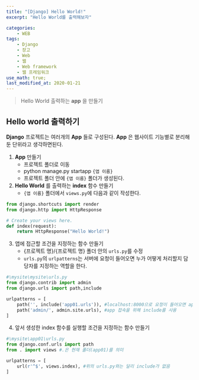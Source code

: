 ```yaml
---
title: "[Django] Hello World!"
excerpt: "Hello World를 출력해보자"

categories:
    - WEB
tags:
    - Django
    - 장고
    - Web
    - 웹
    - Web framework
    - 웹 프레임워크
use_math: true;
last_modified_at: 2020-01-21
---  
```

> Hello World 출력하는 __app__ 을 만들기  
  
## Hello world 출력하기  
__Django__ 프로젝트는 여러개의 __App__ 들로 구성된다. __App__ 은 웹사이트 기능별로 분리해둔 단위라고 생각하면된다.  
  
1. __App__ 만들기
   + 프로젝트 폴더로 이동
   + python manage.py startapp `{앱 이름}`
   + 프로젝트 폴더 안에 `{앱 이름}` 폴더가 생성된다.
2. __Hello World__ 를 출력하는 __index__ 함수 만들기
   + `{앱 이름}` 폴더에서 `views.py`에 다음과 같이 작성한다.
```python  
from django.shortcuts import render
from django.http import HttpResponse

# Create your views here.
def index(request):
    return HttpResponse("Hello World!")
```
3. 앱에 접근할 조건을 지정하는 함수 만들기  
   + {프로젝트 명}/{프로젝트 명} 폴더 안의 `urls.py`를 수정
   + `urls.py`의 `urlpatterns`는 서버에 요청이 들어오면 누가 어떻게 처리할지 담당자를 지정하는 역할을 한다.  
```py  
#\mysite\mysite\urls.py
from django.contrib import admin
from django.urls import path,include

urlpatterns = [
    path('', include('app01.urls')), #localhost:8000으로 요청이 들어오면 app.urls로 전달
    path('admin/', admin.site.urls), #app 접속을 위해 include를 사용
]
```
4. 앞서 생성한 index 함수를 실행할 조건을 지정하는 함수 만들기  
```py  
#\mysite\app01\urls.py
from django.conf.urls import path
from . import views #.은 현재 폴더(app01)를 의미

urlpatterns = [
    url(r'^$', views.index), #위의 urls.py와는 달리 include가 없음
]
```
